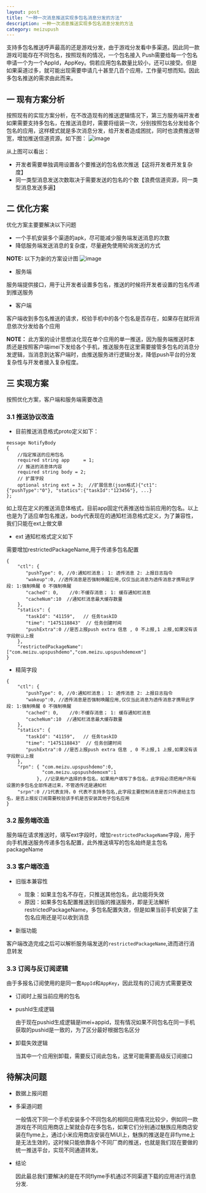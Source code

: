 ```yaml
---
layout: post
title: "一种一次消息推送实现多包名消息分发的方法"
description: 一种一次消息推送实现多包名消息分发的方法
category: meizupush
---
```


支持多包名推送呼声最高的还是游戏分发，由于游戏分发看中多渠道。因此同一款游戏可能存在不同包名，按照现有的情况，一个包名接入
Push需要给每一个包名申请一个为一个AppId，AppKey。倘若应用包名数量比较小，还可以接受。但是如果渠道过多，就可能出现需要申请几十甚至几百个应用，工作量可想而知。因此多包名推送的需求由此而来。

## 一 现有方案分析

按照现有的实现方案分析，在不改造现有的推送逻辑情况下，第三方服务端开发者如果需要支持多包名，在推送消息时，需要将组装一次，分别按照包名分发给各个包名的应用，这样模式就是多次消息分发，给开发者造成困扰，同时也浪费推送带宽，增加推送信道资源。如下图：
![image](/images/meizupush/mutil-package-push-1.png)

从上图可以看出：
* 开发者需要单独调用设置各个要推送的包名依次推送【这将开发者开发复杂度】
* 同一类型消息发送次数取决于需要发送的包名的个数【浪费信道资源，同一类型消息发送多遍】


## 二 优化方案

优化方案主要要解决以下问题
* 一个手机安装多个渠道的apk，尽可能减少服务端发送消息的次数
* 降低服务端发送消息的复杂度，尽量避免使用轮询发送的方式

**NOTE:** 以下为新的方案设计图
![image](/images/meizupush/mutil-package-push-2.png)

* 服务端

服务端提供接口，用于让开发者设置多包名，推送的时候将开发者设置的包名传递到推送服务

* 客户端

客户端收到多包名推送的请求，校验手机中的各个包名是否存在，如果存在就将消息依次分发给各个应用

**NOTE：** 此方案的设计思想淡化现在单个应用的单一推送，因为服务端推送时本质还是按照客户端imei下发给各个手机，推送服务在这里需要接管多包名的消息分发逻辑，当消息到达客户端时，由推送服务进行逻辑分发，降低push平台的分发复杂性与开发者接入复杂程度。

## 三 实现方案

按照优化方案，客户端和服务端需要改造

### 3.1 推送协议改造

* 目前推送消息格式proto定义如下：

```
message NotifyBody
{
    //指定推送的应用包名
    required string app     = 1;
    // 推送的消息体内容
    required string body = 2;
    // 扩展字段
    optional string ext = 3;  //扩展信息(json格式){"ct1":{"pushType":"0"}, "statics":{"taskId":"123456"}, ...}
};
```
如上现在定义的推送消息体格式，目前app固定代表推送给当前应用的包名。以上也是为了适应单包名推送，body代表现在的通知栏消息格式定义，为了兼容性，我们只能在ext上做文章

* ext 通知栏格式定义如下

需要增加restrictedPackageName,用于传递多包名配置

```
{
    "ctl": {
       "pushType": 0, //0:通知栏消息； 1: 透传消息 2: 上报日志指令
       "wakeup":0, //透传消息是否强制唤醒应用,仅仅当此消息为透传消息才携带此字段: 1:强制唤醒 0 不强制唤醒
       "cached": 0,    //0:不缓存消息； 1: 缓存通知栏消息
       "cacheNum":10  //通知栏消息最大缓存数量
    },
    "statics": {
       "taskId": "41159",   // 任务taskID
       "time": "1475118843"  // 任务创建时间
       "pushExtra":0 //是否上报push extra 信息 , 0 不上报,1 上报,如果没有该字段默认上报
    },
    "restrictedPackageName": ["com.meizu.upspushdemo","com.meizu.upspushdemoxm"]
}

```

* 精简字段

```
{
    "ctl": {
       "pushType": 0, //0:通知栏消息； 1: 透传消息 2: 上报日志指令
       "wakeup":0, //透传消息是否强制唤醒应用,仅仅当此消息为透传消息才携带此字段: 1:强制唤醒 0 不强制唤醒
       "cached": 0,    //0:不缓存消息； 1: 缓存通知栏消息
       "cacheNum":10  //通知栏消息最大缓存数量
    },
    "statics": {
       "taskId": "41159",   // 任务taskID
       "time": "1475118843"  // 任务创建时间
       "pushExtra":0 //是否上报push extra 信息 , 0 不上报,1 上报,如果没有该字段默认上报
    },
    "rpn": { "com.meizu.upspushdemo":0,
             "com.meizu.upspushdemoxm":1
           }, //记录用户选择的多包名，如果用户填写了多包名，此字段必须把用户所有设置的多包名全部传递过来，不管透传还是通知栏
    "srpn":0 //1代表支持，0 代表不支持多包名,此字段主要控制消息是否只传递给主包名，是否上报反订阅需要校验该手机是否安装其他子包名应用       
}
```

### 3.2 服务端改造

服务端在请求推送时，填写ext字段时，增加`restrictedPackageName`字段，用于向手机推送服务传递多包名配置，此外推送填写的包名始终是主包名packageName

### 3.3 客户端改造

* 旧版本兼容性
  * 现象：如果主包名不存在，只推送其他包名，此功能将失效 
  * 原因：如果多包名配置推送到旧版的推送服务，即是无法解析restrictedPackageName，多包名配置失效，但是如果当前手机安装了主包名应用还是可以收到消息

* 新版功能

客户端改造完成之后可以解析服务端发送的`restrictedPackageName`,进而进行消息转发


### 3.3 订阅与反订阅逻辑

由于多报名订阅使用的是同一套`AppId`和`AppKey`，因此现有的订阅方式需要更改

* 订阅时上报当前应用的包名

* pushId生成逻辑
  
  由于现在pushid生成逻辑是imei+appid，现有情况如果不同包名在同一手机获取的pushid是一致的，为了区分最好根据包名区分

* 卸载失效逻辑

   当其中一个应用别卸载，需要反订阅此包名，这里可能需要高级反订阅接口  



## 待解决问题

* 数据上报问题   
* 多渠道问题

  一般情况下同一个手机安装多个不同包名的相同应用情况比较少，例如同一款游戏在不同应用商店上架就会存在多包名，如果它们分别通过魅族应用商店安装在flyme上，通过小米应用商店安装在MiUI上，魅族的推送是在非flyme上是无法生效的，这时候只能依靠各个不同厂商的推送，也就是我们现在要做的统一推送平台，实现不同通道转发。

* 结论

  因此最总我们要解决的是在不同flyme手机通过不同渠道下载的应用进行消息分发.
   